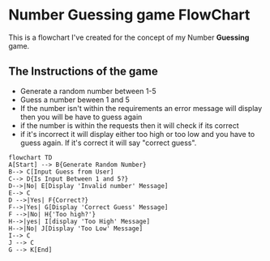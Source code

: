 # Number Guessing game FlowChart
This is a flowchart I've created for the concept of my Number **Guessing** game. 
## The Instructions of the game
+ Generate a random number between 1-5
+ Guess a number beween 1 and 5
+ If the number isn't within the requirements an error message will display then you will be have to guess again
+ if the number is within the requests then it will check if its correct
+ if it's incorrect it will display either too high or too low and you have to guess again. If it's correct it will say "correct guess".
```mermaid 
flowchart TD
A[Start] --> B{Generate Random Number}
B--> C[Input Guess from User]
C--> D{Is Input Between 1 and 5?}
D-->|No| E[Display 'Invalid number' Message]
E--> C
D -->|Yes| F{Correct?}
F-->|Yes| G[Display 'Correct Guess' Message]
F -->|No| H{'Too high?'}
H-->|yes| I[display 'Too High' Message]
H-->|No| J[Display 'Too Low' Message]
I--> C
J --> C
G --> K[End]


